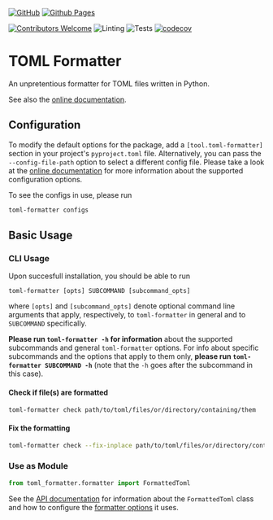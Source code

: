[![GitHub](https://img.shields.io/badge/github-%23121011.svg?style=for-the-badge&logo=github&logoColor=white)](https://github.com/paulovcmedeiros/toml-formatter)
[![Github Pages](https://img.shields.io/badge/github%20pages-121013?style=for-the-badge&logo=github&logoColor=white)](https://paulovcmedeiros.github.io/toml-formatter-docs/)


[![Contributors Welcome](https://img.shields.io/badge/Contributors-welcome-<COLOR>.svg)](https://github.com/paulovcmedeiros/toml-formatter/pulls)
![Linting](https://github.com/paulovcmedeiros/toml-formatter/actions/workflows/linting.yaml/badge.svg)
![Tests](https://github.com/paulovcmedeiros/toml-formatter/actions/workflows/tests.yaml/badge.svg)
[![codecov](https://codecov.io/gh/paulovcmedeiros/toml-formatter/graph/badge.svg?token=XI8G1WH9O6)](https://codecov.io/gh/paulovcmedeiros/toml-formatter)

# TOML Formatter

An unpretentious formatter for TOML files written in Python.

See also the [online documentation](https://paulovcmedeiros.github.io/toml-formatter-docs).

## Configuration
To modify the default options for the package, add a `[tool.toml-formatter]` section in your project's `pyproject.toml` file. Alternatively, you can pass the `--config-file-path` option to select a different config file.  Please take a look at the [online documentation](https://paulovcmedeiros.github.io/toml-formatter-docs/toml_formatter.html#toml_formatter.formatter_options.FormatterOptions) for more information about the supported configuration options.

To see the configs in use, please run
```bash
toml-formatter configs
```

## Basic Usage
### CLI Usage
Upon succesfull installation, you should be able to run
```shell
toml-formatter [opts] SUBCOMMAND [subcommand_opts]
```
where `[opts]` and `[subcommand_opts]` denote optional command line arguments
that apply, respectively, to `toml-formatter` in general and to `SUBCOMMAND`
specifically.

**Please run `toml-formatter -h` for information** about the supported subcommands
and general `toml-formatter` options. For info about specific subcommands and the
options that apply to them only, **please run `toml-formatter SUBCOMMAND -h`** (note
that the `-h` goes after the subcommand in this case).

#### Check if file(s) are formatted
```bash
toml-formatter check path/to/toml/files/or/directory/containing/them
```
#### Fix the formatting
```bash
toml-formatter check --fix-inplace path/to/toml/files/or/directory/containing/them
```

### Use as Module
```python
from toml_formatter.formatter import FormattedToml
```

See the [API documentation](https://paulovcmedeiros.github.io/toml-formatter-docs/toml_formatter.html#toml_formatter.formatter.FormattedToml) for information about the `FormattedToml` class and how to configure the [formatter options](https://paulovcmedeiros.github.io/toml-formatter-docs/toml_formatter.html#toml_formatter.formatter_options.FormatterOptions) it uses.
